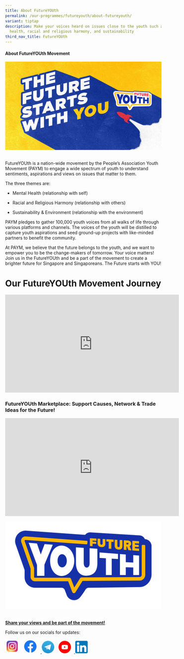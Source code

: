 ```yaml
---
title: About FutureYOUth
permalink: /our-programmes/futureyouth/about-futureyouth/
variant: tiptap
description: Make your voices heard on issues close to the youth such as mental
  health, racial and religious harmony, and sustainability
third_nav_title: FutureYOUth
---
```

<h4><strong>About FutureYOUth Movement</strong></h4>
<div class="isomer-image-wrapper">
<img style="width:600px" height="auto" width="100%" src="/images/FutureYOUth_Campaign_Banner.jpg">
</div>
<p>
<br>FutureYOUth is a nation-wide movement by the People’s Association Youth
Movement (PAYM) to engage a wide spectrum of youth to understand sentiments,
aspirations and views on issues that matter to them.</p>
<p>The three themes are:</p>
<ul data-tight="true" class="tight">
<li>
<p>Mental Health (relationship with self)</p>
</li>
<li>
<p>Racial and Religious Harmony (relationship with others)</p>
</li>
<li>
<p>Sustainability &amp; Environment (relationship with the environment)</p>
</li>
</ul>
<p>PAYM pledges to gather 100,000 youth voices from all walks of life through
various platforms and channels. The voices of the youth will be distilled
to capture youth aspirations and seed ground-up projects with like-minded
partners to benefit the community.</p>
<p>At PAYM, we believe that the future belongs to the youth, and we want
to empower you to be the change-makers of tomorrow. Your voice matters!
Join us in the FutureYOUth and be a part of the movement to create a brighter
future for Singapore and Singaporeans. The Future starts with YOU!</p>
<h1>Our FutureYOUth Movement Journey</h1>
<div class="iframe-wrapper">
<iframe height="315" width="560" allowfullscreen="true" frameborder="0" src="https://www.youtube.com/embed/8DmQwhK_8N4?si=BKaWK4u3NZiaxFv9"></iframe>
</div>
<p></p>
<h3><strong>FutureYOUth Marketplace: Support Causes, Network &amp; Trade Ideas for the Future!</strong></h3>
<div class="iframe-wrapper">
<iframe height="315" width="560" allowfullscreen="true" frameborder="0" src="https://www.youtube.com/embed/Pg-6ALSFDPU?si=ymFCGk-u1cMRkBYs"></iframe>
</div>
<p></p>
<div class="isomer-image-wrapper">
<img style="width:600px" height="auto" width="100%" src="/images/FutureYOUth_Motifs_Generic_V3.png">
</div>
<p>
<br><strong><a href="https://go.gov.sg/futureyouthpaym" rel="noopener noreferrer nofollow" target="_blank">Share your views and be part of the movement!</a></strong>
</p>
<p>Follow us on our socials for updates:</p><a class="isomer-image-wrapper" href="https://www.instagram.com/paym.youths/"><img style="width:45px;display:inline-block;margin-right:10px;" height="auto" width="100%" alt="" src="/images/IG.jpg"></a>
<a class="isomer-image-wrapper" href="https://www.facebook.com/PAYMyouths">
<img style="width:45px;display:inline-block;margin-right:10px;" height="auto" width="100%" alt="" src="/images/FB.jpg">
</a><a class="isomer-image-wrapper" href="https://t.me/s/PAYMYouthNetwork"><img style="width:40px;display:inline-block;margin-right:10px;" height="auto" width="100%" alt="" src="/images/Telegram.jpg"></a>
<a class="isomer-image-wrapper" href="https://www.youtube.com/@peoplesassociationyouthmov1856">
<img style="width:40px;display:inline-block;margin-right:10px;" height="auto" width="100%" alt="" src="/images/YouTubeIcon.png">
</a><a class="isomer-image-wrapper" href="https://sg.linkedin.com/company/people-association-youth-movement"><img style="width:40px;display:inline-block" height="auto" width="100%" alt="" src="/images/Linkedin.png"></a>
<p></p>
<p></p>